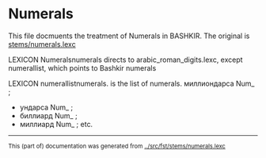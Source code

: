 # Numerals
This file docmuents the treatment of Numerals in BASHKIR.
The original is [stems/numerals.lexc](http://github.com/giellalt/lang-bak/src/fst/stems/numerals.lexc)


LEXICON Numeralsnumerals directs to arabic_roman_digits.lexc, except numerallist, which points to Bashkir numerals

LEXICON numerallistnumerals. is the list of numerals.
миллиондарса Num_ ; 
* ундарса Num_ ; 
* биллиард Num_ ; 
* миллиард Num_ ; 
etc.

* * *
<small>This (part of) documentation was generated from [../src/fst/stems/numerals.lexc](http://github.com/giellalt/lang-bak/blob/main/../src/fst/stems/numerals.lexc)</small>